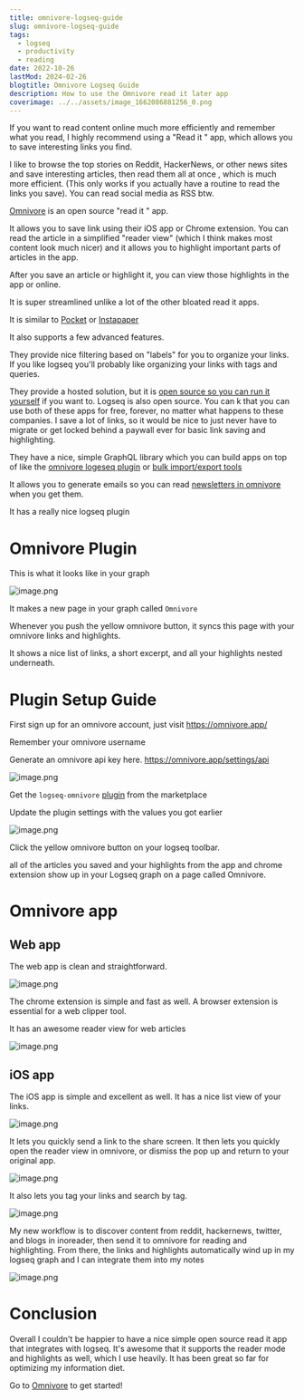 ```yaml
---
title: omnivore-logseq-guide
slug: omnivore-logseq-guide
tags:
  - logseq
  - productivity
  - reading
date: 2022-10-26
lastMod: 2024-02-26
blogtitle: Omnivore Logseq Guide
description: How to use the Omnivore read it later app
coverimage: ../../assets/image_1662086881256_0.png
---
```


If you want to read content online much more efficiently and remember what you read, I highly recommend using a "Read it " app, which allows you to save interesting links you find.

I like to browse the top stories on Reddit, HackerNews, or other news sites and save interesting articles, then read them all at once , which is much more efficient. (This only works if you actually have a routine to read the links you save). You can read social media as RSS btw.

[Omnivore](https://omnivore.app/) is an open source "read it " app.

It allows you to save link using their iOS app or Chrome extension. You can read the article in a simplified "reader view" (which I think makes most content look much nicer) and it allows you to highlight important parts of articles in the app.

After you save an article or highlight it, you can view those highlights in the app or online.

It is super streamlined unlike a lot of the other bloated read it  apps.

It is similar to [Pocket](https://getpocket.com/en/) or [Instapaper](https://www.instapaper.com/)

It also supports a few advanced features.

They provide nice filtering based on "labels" for you to organize your links. If you like logseq you'll probably like organizing your links with tags and queries.

They provide a hosted solution, but it is [open source so you can run it yourself](https://github.com/omnivore-app/omnivore) if you want to. Logseq is also open source. You can k that you can use both of these apps for free, forever, no matter what happens to these companies. I save a lot of links, so it would be nice to just never have to migrate or get locked behind a paywall ever for basic link saving and highlighting.

They have a nice, simple GraphQL library which you can build apps on top of like the [omnivore logeseq plugin](https://github.com/omnivore-app/logseq-omnivore) or [bulk import/export tools](https://github.com/davidohlin/instapaper-to-omnivore-import)

It allows you to generate emails so you can read [newsletters in omnivore](https://omnivore.app/help/newsletters) when you get them.

It has a really nice logseq plugin

# Omnivore Plugin


This is what it looks like in your graph

![image.png](/assets/image_1662086799530_0.png)

It makes a new page in your graph called `Omnivore`

Whenever you push the yellow omnivore button, it syncs this page with your omnivore links and highlights.

It shows a nice list of links, a short excerpt, and all your highlights nested underneath.

#  Plugin Setup Guide


First sign up for an omnivore account, just visit https://omnivore.app/

Remember your omnivore username

Generate an omnivore api key here. https://omnivore.app/settings/api

![image.png](/assets/image_1662086816611_0.png)

Get the `logseq-omnivore` [plugin](https://github.com/omnivore-app/logseq-omnivore) from the marketplace

Update the plugin settings with the values you got earlier

![image.png](/assets/image_1662086831539_0.png)

Click the yellow omnivore button on your logseq toolbar.

 all of the articles you saved and your highlights from the app and chrome extension show up in your Logseq graph on a page called Omnivore.

# Omnivore app


## Web app


The web app is clean and straightforward.

![image.png](/assets/image_1662086844009_0.png)

The chrome extension is simple and fast as well. A browser extension is essential for a web clipper tool.

It has an awesome reader view for web articles

![image.png](/assets/image_1662086866434_0.png)

## iOS app


The iOS app is simple and excellent as well. It has a nice list view of your links.

![image.png](/assets/image_1662086881256_0.png)

It lets you quickly send a link to the share screen. It then lets you quickly open the reader view in omnivore, or dismiss the pop up and return to your original app.

![image.png](/assets/image_1662086894879_0.png)

It also lets you tag your links and search by tag.

![image.png](/assets/image_1662086908493_0.png)

My new workflow is to discover content from reddit, hackernews, twitter, and blogs in inoreader, then send it to omnivore for reading and highlighting. From there, the links and highlights automatically wind up in my logseq graph and I can integrate them into my notes

![image.png](/assets/image_1662086941972_0.png)

# Conclusion


Overall I couldn't be happier to have a nice simple open source read it  app that integrates with logseq. It's awesome that it supports the reader mode and highlights as well, which I use heavily. It has been great so far for optimizing my information diet.

Go to [Omnivore](https://omnivore.app/) to get started!

